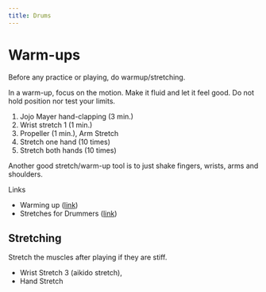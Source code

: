 ```yaml
---
title: Drums
---
```

# Warm-ups

Before any practice or playing, do warmup/stretching. 

In a warm-up, focus on the motion. Make it fluid and let it feel good. Do not hold position nor test your limits.

1. Jojo Mayer hand-clapping (3 min.)
2. Wrist stretch 1 (1 min.)
3. Propeller (1 min.), Arm Stretch
4. Stretch one hand (10 times)
5. Stretch both hands (10 times)

Another good stretch/warm-up tool is to just shake fingers, wrists, arms and shoulders.

Links

- Warming up ([link](http://www.drummercafe.com/education/lessons/stretching-and-warming-up-the-body.html))
- Stretches for Drummers ([link](http://puppetista.org/drums/stretch.html))

## Stretching

Stretch the muscles after playing if they are stiff.

- Wrist Stretch 3 (aikido stretch),
- Hand Stretch
